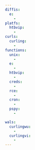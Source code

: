 ```yaml
---
diffis:
  e:
    -
platfs:
  htbvip:
    -
curls:
  curling:
    -
functions:
  unix:
    -
  e:
    -
  htbvip:
    -
  creds:
    -
  rce:
    -
  cron:
    -
  pspy:
    -

wals:
  curlingwu:
    -
  curlingvi:
    -
---
```

